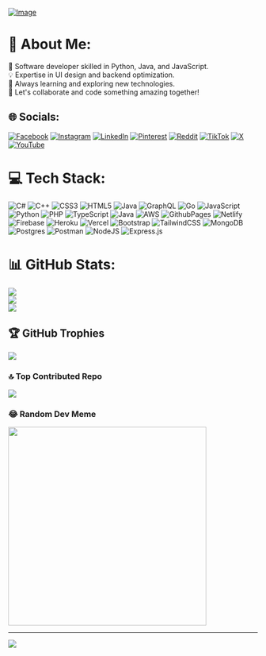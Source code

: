 
[![Image](https://i.pinimg.com/originals/58/df/05/58df056e65e818e013fd7b576c8f2306.gif)](https://i.pinimg.com/originals/58/df/05/58df056e65e818e013fd7b576c8f2306.gif)


# 💫 About Me:
🚀 Software developer skilled in Python, Java, and JavaScript.<br>💡 Expertise in UI design and backend optimization.<br>🧠 Always learning and exploring new technologies.<br>👥 Let's collaborate and code something amazing together!


## 🌐 Socials:
[![Facebook](https://img.shields.io/badge/Facebook-%231877F2.svg?logo=Facebook&logoColor=white)](https://facebook.com/hassanabdirahim) [![Instagram](https://img.shields.io/badge/Instagram-%23E4405F.svg?logo=Instagram&logoColor=white)](https://instagram.com/hassanabdirahim) [![LinkedIn](https://img.shields.io/badge/LinkedIn-%230077B5.svg?logo=linkedin&logoColor=white)](https://linkedin.com/in/hassanabdirahim) [![Pinterest](https://img.shields.io/badge/Pinterest-%23E60023.svg?logo=Pinterest&logoColor=white)](https://pinterest.com/hassanabdirahim) [![Reddit](https://img.shields.io/badge/Reddit-%23FF4500.svg?logo=Reddit&logoColor=white)](https://reddit.com/user/hassanabdirahim) [![TikTok](https://img.shields.io/badge/TikTok-%23000000.svg?logo=TikTok&logoColor=white)](https://tiktok.com/@hassanabdirahim) [![X](https://img.shields.io/badge/X-black.svg?logo=X&logoColor=white)](https://x.com/hassan_saske) [![YouTube](https://img.shields.io/badge/YouTube-%23FF0000.svg?logo=YouTube&logoColor=white)](https://youtube.com/@hassan_abdirahim21) 

# 💻 Tech Stack:
![C#](https://img.shields.io/badge/c%23-%23239120.svg?style=for-the-badge&logo=csharp&logoColor=white) ![C++](https://img.shields.io/badge/c++-%2300599C.svg?style=for-the-badge&logo=c%2B%2B&logoColor=white) ![CSS3](https://img.shields.io/badge/css3-%231572B6.svg?style=for-the-badge&logo=css3&logoColor=white) ![HTML5](https://img.shields.io/badge/html5-%23E34F26.svg?style=for-the-badge&logo=html5&logoColor=white) ![Java](https://img.shields.io/badge/java-%23ED8B00.svg?style=for-the-badge&logo=openjdk&logoColor=white) ![GraphQL](https://img.shields.io/badge/-GraphQL-E10098?style=for-the-badge&logo=graphql&logoColor=white) ![Go](https://img.shields.io/badge/go-%2300ADD8.svg?style=for-the-badge&logo=go&logoColor=white) ![JavaScript](https://img.shields.io/badge/javascript-%23323330.svg?style=for-the-badge&logo=javascript&logoColor=%23F7DF1E) ![Python](https://img.shields.io/badge/python-3670A0?style=for-the-badge&logo=python&logoColor=ffdd54) ![PHP](https://img.shields.io/badge/php-%23777BB4.svg?style=for-the-badge&logo=php&logoColor=white) ![TypeScript](https://img.shields.io/badge/typescript-%23007ACC.svg?style=for-the-badge&logo=typescript&logoColor=white) ![Java](https://img.shields.io/badge/java-%23ED8B00.svg?style=for-the-badge&logo=openjdk&logoColor=white) ![AWS](https://img.shields.io/badge/AWS-%23FF9900.svg?style=for-the-badge&logo=amazon-aws&logoColor=white) ![GithubPages](https://img.shields.io/badge/github%20pages-121013?style=for-the-badge&logo=github&logoColor=white) ![Netlify](https://img.shields.io/badge/netlify-%23000000.svg?style=for-the-badge&logo=netlify&logoColor=#00C7B7) ![Firebase](https://img.shields.io/badge/firebase-%23039BE5.svg?style=for-the-badge&logo=firebase) ![Heroku](https://img.shields.io/badge/heroku-%23430098.svg?style=for-the-badge&logo=heroku&logoColor=white) ![Vercel](https://img.shields.io/badge/vercel-%23000000.svg?style=for-the-badge&logo=vercel&logoColor=white) ![Bootstrap](https://img.shields.io/badge/bootstrap-%238511FA.svg?style=for-the-badge&logo=bootstrap&logoColor=white) ![TailwindCSS](https://img.shields.io/badge/tailwindcss-%2338B2AC.svg?style=for-the-badge&logo=tailwind-css&logoColor=white) ![MongoDB](https://img.shields.io/badge/MongoDB-%234ea94b.svg?style=for-the-badge&logo=mongodb&logoColor=white) ![Postgres](https://img.shields.io/badge/postgres-%23316192.svg?style=for-the-badge&logo=postgresql&logoColor=white) ![Postman](https://img.shields.io/badge/Postman-FF6C37?style=for-the-badge&logo=postman&logoColor=white) ![NodeJS](https://img.shields.io/badge/node.js-6DA55F?style=for-the-badge&logo=node.js&logoColor=white) ![Express.js](https://img.shields.io/badge/express.js-%23404d59.svg?style=for-the-badge&logo=express&logoColor=%2361DAFB)
# 📊 GitHub Stats:
![](https://github-readme-stats.vercel.app/api?username=hassanabdirahin&theme=dark&hide_border=false&include_all_commits=false&count_private=false)<br/>
![](https://github-readme-streak-stats.herokuapp.com/?user=hassanabdirahin&theme=dark&hide_border=false)<br/>
![](https://github-readme-stats.vercel.app/api/top-langs/?username=hassanabdirahin&theme=dark&hide_border=false&include_all_commits=false&count_private=false&layout=compact)

## 🏆 GitHub Trophies
![](https://github-profile-trophy.vercel.app/?username=hassanabdirahin&theme=radical&no-frame=false&no-bg=false&margin-w=4)

### 🔝 Top Contributed Repo
![](https://github-contributor-stats.vercel.app/api?username=hassanabdirahin&limit=5&theme=dark&combine_all_yearly_contributions=true)

### 😂 Random Dev Meme
<img src='https://randommeme-five.vercel.app/' style="height: 400px;"/>

---
[![](https://visitcount.itsvg.in/api?id=hassanabdirahin&icon=0&color=0)](https://visitcount.itsvg.in)

<!-- Proudly created with GPRM ( https://gprm.itsvg.in ) -->
